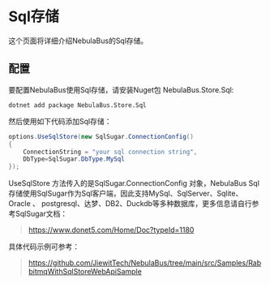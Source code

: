 # Sql存储
这个页面将详细介绍NebulaBus的Sql存储。

## 配置
要配置NebulaBus使用Sql存储，请安装Nuget包 NebulaBus.Store.Sql:

```shell
dotnet add package NebulaBus.Store.Sql
```

然后使用如下代码添加Sql存储：
```csharp
options.UseSqlStore(new SqlSugar.ConnectionConfig()
{
    ConnectionString = "your sql connection string",
    DbType=SqlSugar.DbType.MySql
});
```
UseSqlStore 方法传入的是SqlSugar.ConnectionConfig 对象，NebulaBus Sql 存储使用SqlSugar作为Sql客户端，因此支持MySql、SqlServer、Sqlite、Oracle 、 postgresql、达梦、DB2、Duckdb等多种数据库，更多信息请自行参考SqlSugar文档：
> https://www.donet5.com/Home/Doc?typeId=1180

具体代码示例可参考：
> https://github.com/JiewitTech/NebulaBus/tree/main/src/Samples/RabbitmqWithSqlStoreWebApiSample